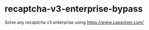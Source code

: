 # recaptcha-v3-enterprise-bypass
Solve any recaptcha v3 enterprise using https://www.capsolver.com/



                                                                                                                                 